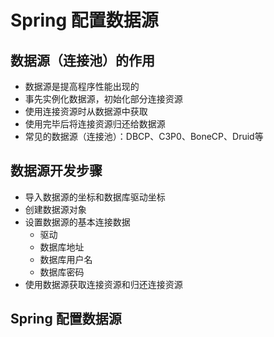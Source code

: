 # Spring 配置数据源
## 数据源（连接池）的作用
- 数据源是提高程序性能出现的
- 事先实例化数据源，初始化部分连接资源
- 使用连接资源时从数据源中获取
- 使用完毕后将连接资源归还给数据源
- 常见的数据源（连接池）：DBCP、C3P0、BoneCP、Druid等

## 数据源开发步骤
- 导入数据源的坐标和数据库驱动坐标
- 创建数据源对象
- 设置数据源的基本连接数据
    - 驱动
    - 数据库地址
    - 数据库用户名
    - 数据库密码
- 使用数据源获取连接资源和归还连接资源

## Spring 配置数据源